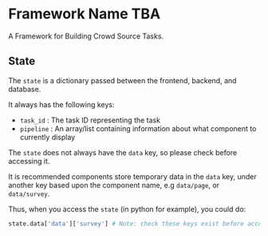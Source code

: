 # Framework Name TBA
A Framework for Building Crowd Source Tasks.

## State
The `state` is a dictionary passed between the frontend, backend, and database.

It always has the following keys:
- `task_id` : The task ID representing the task
- `pipeline` : An array/list containing information about what component to currently display

The `state` does not always have the `data` key, so please check before accessing it. 

It is recommended components store temporary data in the `data` key, under another key based upon the component name, e.g `data/page`, or `data/survey`.

Thus, when you access the `state` (in python for example), you could do:

```python
state.data['data']['survey'] # Note: check these keys exist before accessing!
```
